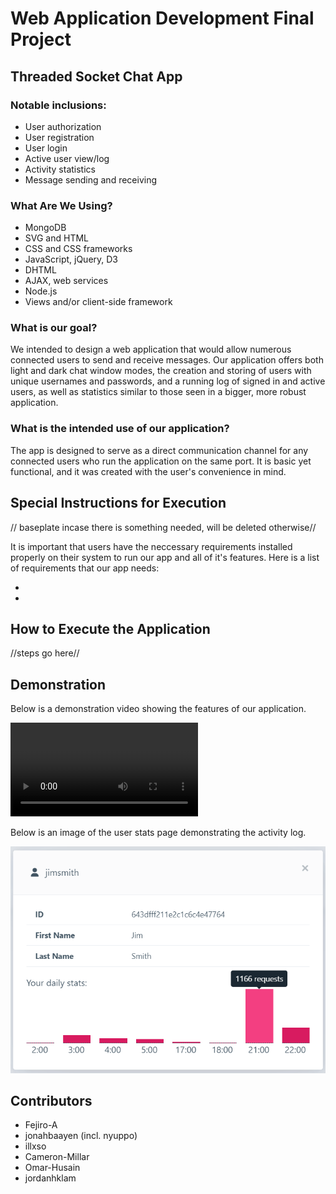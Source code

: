 # Web Application Development Final Project
## Threaded Socket Chat App

### Notable inclusions:
- User authorization
- User registration
- User login
- Active user view/log
- Activity statistics
- Message sending and receiving

### What Are We Using?
- MongoDB
- SVG and HTML
- CSS and CSS frameworks
- JavaScript, jQuery, D3
- DHTML
- AJAX, web services
- Node.js
- Views and/or client-side framework

### What is our goal?

We intended to design a web application that would allow numerous connected users to send and receive messages. Our application offers both light and dark chat window modes, the creation and storing of users with unique usernames and passwords, and a running log of signed in and active users, as well as statistics similar to those seen in a bigger, more robust application.

### What is the intended use of our application?

The app is designed to serve as a direct communication channel for any connected users who run the application on the same port. It is basic yet functional, and it was created with the user's convenience in mind.

## Special Instructions for Execution

// baseplate incase there is something needed, will be deleted otherwise//

It is important that users have the neccessary requirements installed properly on their system to run our app and all of it's features. Here is a list of requirements that our app needs:

- 
- 


## How to Execute the Application

//steps go here//

## Demonstration

Below is a demonstration video showing the features of our application.

![Video demo](./intro.mp4)

Below is an image of the user stats page demonstrating the activity log.

![User stats page](./user-stats-demo.png)

## Contributors

- Fejiro-A
- jonahbaayen (incl. nyuppo)
- illxso
- Cameron-Millar 
- Omar-Husain
- jordanhklam
